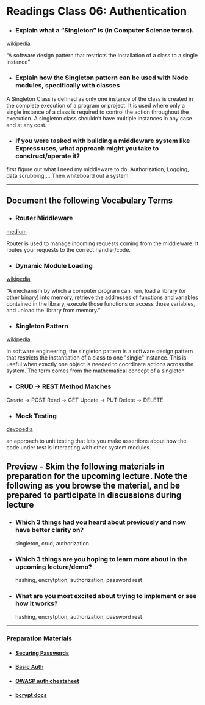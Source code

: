 # Readings Class 06: Authentication

- ### Explain what a “Singleton” is (in Computer Science terms).

[wikipedia](https://en.wikipedia.org/wiki/Singleton_pattern)

“A software design pattern that restricts the installation of a class to a single instance”

- ### Explain how the Singleton pattern can be used with Node modules, specifically with classes

A Singleton Class is defined as only one instance of the class is created in the complete execution of a program or project. It is used where only a single instance of a class is required to control the action throughout the execution. A singleton class shouldn’t have multiple instances in any case and at any cost.

- ### If you were tasked with building a middleware system like Express uses, what approach might you take to construct/operate it?

first figure out what I need my middleware to do. Authorization, Logging, data scrubbing,... Then whiteboard out a system.

<hr>

## Document the following Vocabulary Terms

- ### Router Middleware

[medium](https://medium.com/@selvaganesh93/how-node-js-middleware-works-d8e02a936113#:%7E:text=A%20middleware%20is%20basically%20a,once%20your%20middleware%20code%20completed.)

Router is used to manage incoming requests coming from the middleware. It routes your requests to the correct handler/code.

- ### Dynamic Module Loading

[wikipedia](https://en.wikipedia.org/wiki/Dynamic_loading#:~:text=Dynamic%20loading%20is%20a%20mechanism,unload%20the%20library%20from%20memory.)

“A mechanism by which a computer program can, run, load a library (or other binary) into memory, retrieve the addresses of functions and variables contained in the library, execute those functions or access those variables, and unload the library from memory.”

- ### Singleton Pattern

[wikipedia](https://en.wikipedia.org/wiki/Singleton_pattern#:~:text=In%20software%20engineering%2C%20the%20singleton,mathematical%20concept%20of%20a%20singleton.)

In software engineering, the singleton pattern is a software design pattern that restricts the instantiation of a class to one "single" instance. This is useful when exactly one object is needed to coordinate actions across the system. The term comes from the mathematical concept of a singleton

- ### CRUD -> REST Method Matches

Create -> POST
Read -> GET
Update -> PUT
Delete -> DELETE

- ### Mock Testing

[devopedia](https://devopedia.org/mock-testing#:~:text=Mock%20testing%20is%20an%20approach,behaviour%20of%20the%20real%20ones.)

an approach to unit testing that lets you make assertions about how the code under test is interacting with other system modules.

## Preview - Skim the following materials in preparation for the upcoming lecture. Note the following as you browse the material, and be prepared to participate in discussions during lecture

- ### Which 3 things had you heard about previously and now have better clarity on?
  singleton, crud, authorization
- ### Which 3 things are you hoping to learn more about in the upcoming lecture/demo?
  hashing, encrytption, authorization, password rest
- ### What are you most excited about trying to implement or see how it works?
  hashing, encrytption, authorization, password rest

<hr>

### Preparation Materials

- #### [Securing Passwords](https://thehackernews.com/2014/04/securing-passwords-with-bcrypt-hashing.html)
- #### [Basic Auth](https://en.wikipedia.org/wiki/Basic_access_authentication)
- #### [OWASP auth cheatsheet](https://cheatsheetseries.owasp.org/cheatsheets/Authentication_Cheat_Sheet.html)
- #### [bcrypt docs](https://www.npmjs.com/package/bcrypt)
